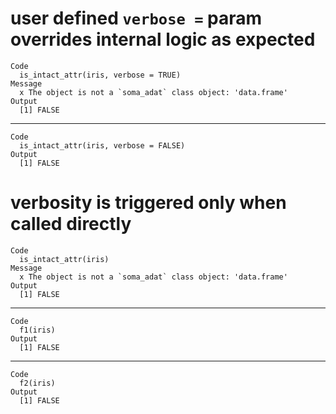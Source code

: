 # user defined `verbose =` param overrides internal logic as expected

    Code
      is_intact_attr(iris, verbose = TRUE)
    Message
      x The object is not a `soma_adat` class object: 'data.frame'
    Output
      [1] FALSE

---

    Code
      is_intact_attr(iris, verbose = FALSE)
    Output
      [1] FALSE

# verbosity is triggered only when called directly

    Code
      is_intact_attr(iris)
    Message
      x The object is not a `soma_adat` class object: 'data.frame'
    Output
      [1] FALSE

---

    Code
      f1(iris)
    Output
      [1] FALSE

---

    Code
      f2(iris)
    Output
      [1] FALSE

